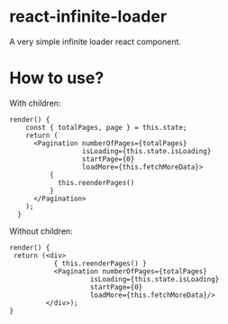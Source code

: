 # react-infinite-loader
A very simple infinite loader react component.

# How to use?

With children:

```
render() {
    const { totalPages, page } = this.state;
    return (
      <Pagination numberOfPages={totalPages} 
                  isLoading={this.state.isLoading}
                  startPage={0}
                  loadMore={this.fetchMoreData}>
          {
            this.reenderPages()
          }
      </Pagination>
    );
  }
```
Without children:

```
render() {
 return (<div>
           { this.reenderPages() }
           <Pagination numberOfPages={totalPages} 
                    isLoading={this.state.isLoading}
                    startPage={0}
                    loadMore={this.fetchMoreData}/>
         </div>);
}
```


